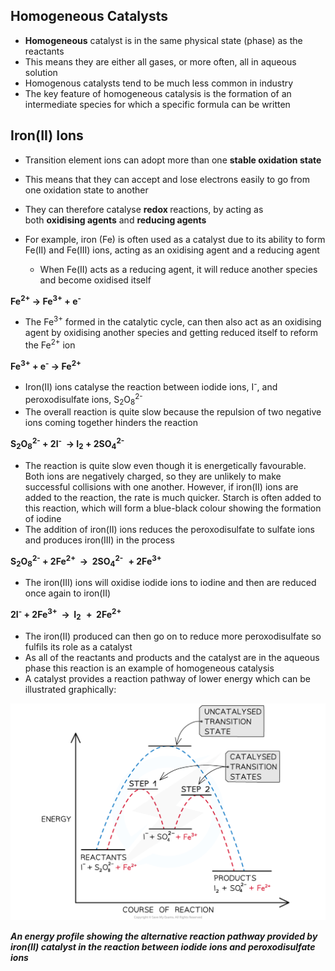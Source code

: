 Homogeneous Catalysts
---------------------

* <b>Homogeneous</b> catalyst is in the same physical state (phase) as the reactants
* This means they are either all gases, or more often, all in aqueous solution
* Homogenous catalysts tend to be much less common in industry
* The key feature of homogeneous catalysis is the formation of an intermediate species for which a specific formula can be written

Iron(II) Ions
-------------

* Transition element ions can adopt more than one <b>stable oxidation state</b>
* This means that they can accept and lose electrons easily to go from one oxidation state to another
* They can therefore catalyse <b>redox </b>reactions, by acting as both <b>oxidising agents</b> and <b>reducing agents</b>
* For example, iron (Fe) is often used as a catalyst due to its ability to form Fe(II) and Fe(III) ions, acting as an oxidising agent and a reducing agent

  + When Fe(II) acts as a reducing agent, it will reduce another species and become oxidised itself

<b>Fe</b><sup><b>2+</b></sup><b> → Fe</b><sup><b>3+</b></sup><b> + e</b><sup><b>-</b></sup>

* The Fe<sup>3+</sup> formed in the catalytic cycle, can then also act as an oxidising agent by oxidising another species and getting reduced itself to reform the Fe<sup>2+</sup> ion

<b>Fe</b><sup><b>3+</b></sup><b> + e</b><sup><b>-</b></sup><b> → Fe</b><sup><b>2+</b></sup>

* Iron(II) ions catalyse the reaction between iodide ions, I<sup>-</sup>, and peroxodisulfate ions, S<sub>2</sub>O<sub>8</sub><sup>2-</sup>
* The overall reaction is quite slow because the repulsion of two negative ions coming together hinders the reaction

<b>S</b><sub><b>2</b></sub><b>O</b><sub><b>8</b></sub><sup><b>2-</b></sup><b> + 2I</b><sup><b>-</b></sup><b>  → I</b><sub><b>2</b></sub><b> + 2SO</b><sub><b>4</b></sub><sup><b>2-</b></sup>

* The reaction is quite slow even though it is energetically favourable. Both ions are negatively charged, so they are unlikely to make successful collisions with one another. However, if iron(II) ions are added to the reaction, the rate is much quicker. Starch is often added to this reaction, which will form a blue-black colour showing the formation of iodine
* The addition of iron(II) ions reduces the peroxodisulfate to sulfate ions and produces iron(III) in the process

<b>S</b><sub><b>2</b></sub><b>O</b><sub><b>8</b></sub><sup><b>2-</b></sup><b> + 2Fe</b><sup><b>2+</b></sup><b>  →  2SO</b><sub><b>4</b></sub><sup><b>2-   </b></sup><b>+ 2Fe</b><sup><b>3+</b></sup><b>  </b>

* The iron(III) ions will oxidise iodide ions to iodine and then are reduced once again to iron(II)

<b>2I</b><sup><b>-</b></sup><b> + 2Fe</b><sup><b>3+</b></sup><b>  →  I</b><sub><b>2   </b></sub><b>+  2Fe</b><sup><b>2+</b></sup><b>  </b>

* The iron(II) produced can then go on to reduce more peroxodisulfate so fulfils its role as a catalyst
* As all of the reactants and products and the catalyst are in the aqueous phase this reaction is an example of homogeneous catalysis
* A catalyst provides a reaction pathway of lower energy which can be illustrated graphically:

![Homogeneous catalysts energy profile, downloadable AS & A Level Biology revision notes](Homogeneous-catalysts-energy-profile.png)

<i><b>An energy profile showing the alternative reaction pathway provided by iron(II) catalyst in the reaction between iodide ions and peroxodisulfate ions</b></i>
